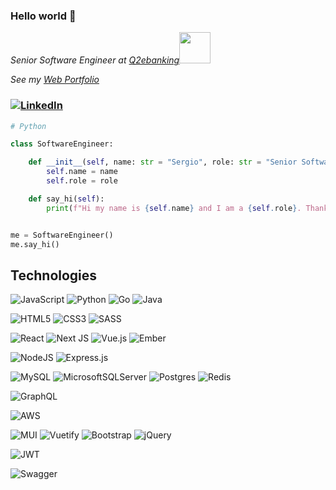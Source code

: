 ### Hello world 👋 
<p><em>Senior Software Engineer at <a href="https://www.q2.com/" target="_blank">Q2ebanking</a><img src="https://media.giphy.com/media/VgCDAzcKvsR6OM0uWg/giphy.gif" width="50">
</em></p>
<p><em>See my <a href="https://www.sergiotapiafikes.com" target="_blank">Web Portfolio</a>
</em></p>

### [![LinkedIn](https://img.shields.io/badge/LinkedIn-%230077B5.svg?logo=linkedin&logoColor=white)](https://linkedin.com/in/stapiafikes) 

```python
# Python 

class SoftwareEngineer:

    def __init__(self, name: str = "Sergio", role: str = "Senior Software Engineer"):
        self.name = name
        self.role = role

    def say_hi(self):
        print(f"Hi my name is {self.name} and I am a {self.role}. Thanks for dropping by!")


me = SoftwareEngineer()
me.say_hi()
```

<h2>Technologies</h2>

![JavaScript](https://img.shields.io/badge/javascript-%23323330.svg?style=for-the-badge&logo=javascript&logoColor=%23F7DF1E) 
![Python](https://img.shields.io/badge/python-3670A0?style=for-the-badge&logo=python&logoColor=ffdd54) 
![Go](https://img.shields.io/badge/go-%2300ADD8.svg?style=for-the-badge&logo=go&logoColor=white) 
![Java](https://img.shields.io/badge/java-%23ED8B00.svg?style=for-the-badge&logo=java&logoColor=white)

![HTML5](https://img.shields.io/badge/html5-%23E34F26.svg?style=for-the-badge&logo=html5&logoColor=white) 
![CSS3](https://img.shields.io/badge/css3-%231572B6.svg?style=for-the-badge&logo=css3&logoColor=white) 
![SASS](https://img.shields.io/badge/SASS-hotpink.svg?style=for-the-badge&logo=SASS&logoColor=white)

![React](https://img.shields.io/badge/react-%2320232a.svg?style=for-the-badge&logo=react&logoColor=%2361DAFB) 
![Next JS](https://img.shields.io/badge/Next-black?style=for-the-badge&logo=next.js&logoColor=white) 
![Vue.js](https://img.shields.io/badge/vuejs-%2335495e.svg?style=for-the-badge&logo=vuedotjs&logoColor=%234FC08D) 
![Ember](https://img.shields.io/badge/ember-1C1E24?style=for-the-badge&logo=ember.js&logoColor=#D04A37) 

![NodeJS](https://img.shields.io/badge/node.js-6DA55F?style=for-the-badge&logo=node.js&logoColor=white) 
![Express.js](https://img.shields.io/badge/express.js-%23404d59.svg?style=for-the-badge&logo=express&logoColor=%2361DAFB) 

![MySQL](https://img.shields.io/badge/mysql-%2300f.svg?style=for-the-badge&logo=mysql&logoColor=white) 
![MicrosoftSQLServer](https://img.shields.io/badge/Microsoft%20SQL%20Sever-CC2927?style=for-the-badge&logo=microsoft%20sql%20server&logoColor=white) 
![Postgres](https://img.shields.io/badge/postgres-%23316192.svg?style=for-the-badge&logo=postgresql&logoColor=white) 
![Redis](https://img.shields.io/badge/redis-%23DD0031.svg?style=for-the-badge&logo=redis&logoColor=white) 

![GraphQL](https://img.shields.io/badge/-GraphQL-E10098?style=for-the-badge&logo=graphql&logoColor=white) 

![AWS](https://img.shields.io/badge/AWS-%23FF9900.svg?style=for-the-badge&logo=amazon-aws&logoColor=white) 

![MUI](https://img.shields.io/badge/MUI-%230081CB.svg?style=for-the-badge&logo=material-ui&logoColor=white) 
![Vuetify](https://img.shields.io/badge/Vuetify-1867C0?style=for-the-badge&logo=vuetify&logoColor=AEDDFF) 
![Bootstrap](https://img.shields.io/badge/bootstrap-%23563D7C.svg?style=for-the-badge&logo=bootstrap&logoColor=white) 
![jQuery](https://img.shields.io/badge/jquery-%230769AD.svg?style=for-the-badge&logo=jquery&logoColor=white) 

![JWT](https://img.shields.io/badge/JWT-black?style=for-the-badge&logo=JSON%20web%20tokens) 

![Swagger](https://img.shields.io/badge/-Swagger-%23Clojure?style=for-the-badge&logo=swagger&logoColor=white)



<!--
<img src="https://media.giphy.com/media/WUlplcMpOCEmTGBtBW/giphy.gif" width="30"> 

**Sergio16T/Sergio16T** is a ✨ _special_ ✨ repository because its `README.md` (this file) appears on your GitHub profile.

Here are some ideas to get you started:

- 🔭 I’m currently working on ...
- 🌱 I’m currently learning ...
- 👯 I’m looking to collaborate on ...
- 🤔 I’m looking for help with ...
- 💬 Ask me about ...
- 📫 How to reach me: ...
- 😄 Pronouns: ...
- ⚡ Fun fact: ...
-->
